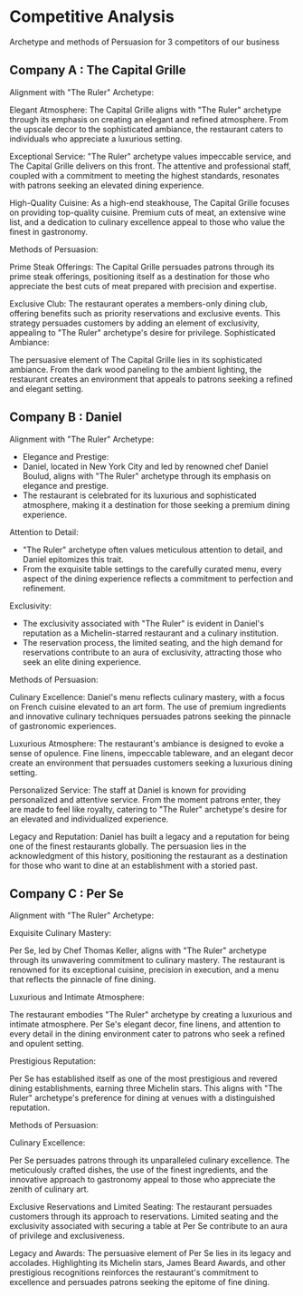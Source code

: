 # Competitive Analysis  
Archetype and methods of Persuasion for 3 competitors of our business


   ## Company A : The Capital Grille

Alignment with "The Ruler" Archetype:

Elegant Atmosphere:
The Capital Grille aligns with "The Ruler" archetype through its emphasis on creating an elegant and refined atmosphere. From the upscale decor to the sophisticated ambiance, the restaurant caters to individuals who appreciate a luxurious setting.

Exceptional Service:
"The Ruler" archetype values impeccable service, and The Capital Grille delivers on this front. The attentive and professional staff, coupled with a commitment to meeting the highest standards, resonates with patrons seeking an elevated dining experience.

High-Quality Cuisine:
As a high-end steakhouse, The Capital Grille focuses on providing top-quality cuisine. Premium cuts of meat, an extensive wine list, and a dedication to culinary excellence appeal to those who value the finest in gastronomy.

Methods of Persuasion:

Prime Steak Offerings:
The Capital Grille persuades patrons through its prime steak offerings, positioning itself as a destination for those who appreciate the best cuts of meat prepared with precision and expertise.

Exclusive Club:
The restaurant operates a members-only dining club, offering benefits such as priority reservations and exclusive events. This strategy persuades customers by adding an element of exclusivity, appealing to "The Ruler" archetype's desire for privilege.
Sophisticated Ambiance:

The persuasive element of The Capital Grille lies in its sophisticated ambiance. From the dark wood paneling to the ambient lighting, the restaurant creates an environment that appeals to patrons seeking a refined and elegant setting.

  ## Company B : Daniel

 Alignment with "The Ruler" Archetype: 

- Elegance and Prestige:
- Daniel, located in New York City and led by renowned chef Daniel Boulud, aligns with "The Ruler" archetype through its emphasis on elegance and prestige. 
- The restaurant is celebrated for its luxurious and sophisticated atmosphere, making it a destination for those seeking a premium dining experience.

Attention to Detail:
- "The Ruler" archetype often values meticulous attention to detail, and Daniel epitomizes this trait. 
- From the exquisite table settings to the carefully curated menu, every aspect of the dining experience reflects a commitment to perfection and refinement.

Exclusivity:
- The exclusivity associated with "The Ruler" is evident in Daniel's reputation as a Michelin-starred restaurant and a culinary institution. 
- The reservation process, the limited seating, and the high demand for reservations contribute to an aura of exclusivity, attracting those who seek an elite dining experience.

Methods of Persuasion:

Culinary Excellence:
Daniel's menu reflects culinary mastery, with a focus on French cuisine elevated to an art form. The use of premium ingredients and innovative culinary techniques persuades patrons seeking the pinnacle of gastronomic experiences.

Luxurious Atmosphere:
The restaurant's ambiance is designed to evoke a sense of opulence. Fine linens, impeccable tableware, and an elegant decor create an environment that persuades customers seeking a luxurious dining setting.

Personalized Service:
The staff at Daniel is known for providing personalized and attentive service. From the moment patrons enter, they are made to feel like royalty, catering to "The Ruler" archetype's desire for an elevated and individualized experience.

Legacy and Reputation:
Daniel has built a legacy and a reputation for being one of the finest restaurants globally. The persuasion lies in the acknowledgment of this history, positioning the restaurant as a destination for those who want to dine at an establishment with a storied past.



  ## Company C : Per Se

Alignment with "The Ruler" Archetype:

Exquisite Culinary Mastery:

Per Se, led by Chef Thomas Keller, aligns with "The Ruler" archetype through its unwavering commitment to culinary mastery. The restaurant is renowned for its exceptional cuisine, precision in execution, and a menu that reflects the pinnacle of fine dining.

Luxurious and Intimate Atmosphere:

The restaurant embodies "The Ruler" archetype by creating a luxurious and intimate atmosphere. Per Se's elegant decor, fine linens, and attention to every detail in the dining environment cater to patrons who seek a refined and opulent setting.

Prestigious Reputation:

Per Se has established itself as one of the most prestigious and revered dining establishments, earning three Michelin stars. This aligns with "The Ruler" archetype's preference for dining at venues with a distinguished reputation.

Methods of Persuasion:

Culinary Excellence:

Per Se persuades patrons through its unparalleled culinary excellence. The meticulously crafted dishes, the use of the finest ingredients, and the innovative approach to gastronomy appeal to those who appreciate the zenith of culinary art.

Exclusive Reservations and Limited Seating:
The restaurant persuades customers through its approach to reservations. Limited seating and the exclusivity associated with securing a table at Per Se contribute to an aura of privilege and exclusiveness.


Legacy and Awards:
The persuasive element of Per Se lies in its legacy and accolades. Highlighting its Michelin stars, James Beard Awards, and other prestigious recognitions reinforces the restaurant's commitment to excellence and persuades patrons seeking the epitome of fine dining.
